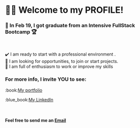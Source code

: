 # 🙋‍♂️ Welcome to my PROFILE! <br />

### :rocket: In Feb 19, I got graduate from an Intensive FullStack Bootcamp :trophy:
<br/>

:heavy_check_mark: I am ready to start with a professional environment . <br/>
:mag_right: I am looking for opportunities, to join or start projects. <br />
:battery: I am full of enthusiasm to work or improve my skills
<br />
<h3>For more info, I invite YOU to see:</h3>
<p>:book:<a target="_blank" href="https://javiercaroelli.github.io/">My portfolio</a> </p>
<p>:blue_book:<a target="_blank" href="https://www.linkedin.com/in/federico-caroelli/">My LinkedIn</a></p>
<br/>
<h4>Feel free to send me an <a target="_blank" href="mailto:javiercaroelli@gmail.com">Email</a></h4>
